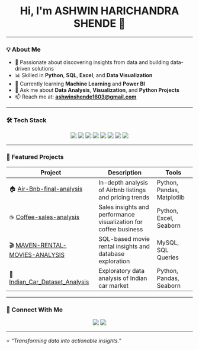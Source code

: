 <!-- 👋 PROFILE HEADER -->
<h1 align="center">Hi, I'm ASHWIN HARICHANDRA SHENDE 👋</h1>

---

### 💡 About Me
- 🎯 Passionate about discovering insights from data and building data-driven solutions  
- 📊 Skilled in **Python**, **SQL**, **Excel**, and **Data Visualization**  
- 🌱 Currently learning **Machine Learning** and **Power BI**  
- 💬 Ask me about **Data Analysis**, **Visualization**, and **Python Projects**  
- 📫 Reach me at: **ashwinshende1603@gmail.com**  

---

### 🛠️ Tech Stack
<p align="center">
  <img src="https://img.shields.io/badge/Python-3776AB?logo=python&logoColor=white" />
  <img src="https://img.shields.io/badge/Pandas-150458?logo=pandas&logoColor=white" />
  <img src="https://img.shields.io/badge/NumPy-013243?logo=numpy&logoColor=white" />
  <img src="https://img.shields.io/badge/Matplotlib-005571?logo=plotly&logoColor=white" />
  <img src="https://img.shields.io/badge/SQL-336791?logo=mysql&logoColor=white" />
  <img src="https://img.shields.io/badge/Excel-217346?logo=microsoft-excel&logoColor=white" />
  <img src="https://img.shields.io/badge/Power%20BI-F2C811?logo=powerbi&logoColor=black" />
  <img src="https://img.shields.io/badge/GitHub-181717?logo=github&logoColor=white" />
</p>

---

### 🚀 Featured Projects
| Project | Description | Tools |
|----------|--------------|--------|
| 🏠 [Air-Bnb-final-analysis](https://github.com/ashwinshende/Air-Bnb-final-analysis) | In-depth analysis of Airbnb listings and pricing trends | Python, Pandas, Matplotlib |
| ☕ [Coffee-sales-analysis](https://github.com/ashwinshende/Coffee-sales-analysis) | Sales insights and performance visualization for coffee business | Python, Excel, Seaborn |
| 🎬 [MAVEN-RENTAL-MOVIES-ANALYSIS](https://github.com/ashwinshende/MAVEN-RENTAL-MOVIES-ANALYSIS) | SQL-based movie rental insights and database exploration | MySQL, SQL Queries |
| 🚗 [Indian_Car_Dataset_Analysis](https://github.com/ashwinshende/Indian_Car_Dataset_Analysis) | Exploratory data analysis of Indian car market | Python, Pandas, Seaborn |

---

### 🤝 Connect With Me
<p align="center">
  <a href="mailto:ashwinshende1603@gmail.com"><img src="https://img.shields.io/badge/Email-D14836?logo=gmail&logoColor=white" /></a>
  <a href="https://github.com/ashwinshende"><img src="https://img.shields.io/badge/GitHub-181717?logo=github&logoColor=white" /></a>
</p>

---

⭐ *“Transforming data into actionable insights.”*
